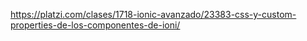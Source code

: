 https://platzi.com/clases/1718-ionic-avanzado/23383-css-y-custom-properties-de-los-componentes-de-ioni/
